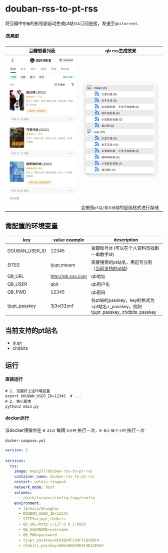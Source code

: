 # douban-rss-to-pt-rss

将豆瓣中`想看`的影视剧自动生成pt站rss订阅链接，发送至`qbitorrent`.

##### 效果图


| **豆瓣想看列表**       | **qb rss生成效果**                      |
| ---------------------- | --------------------------------------- |
| <img src="images/douban.jpg" width = "300" /> | ![](images/result.png)                  |
|                        | 会按照`pt站/影片标题`的层级格式进行存储 |

## 需配置的环境变量

| key            | value example     | description                                                                      |
| -------------- | ----------------- | -------------------------------------------------------------------------------- |
| DOUBAN_USER_ID | 12345             | 豆瓣账号id  (可以在个人资料页找到一串数字id)                                     |
| SITES          | tjupt,mteam       | 需要搜索的pt站名，用逗号分割（[当前支持的pt站](#当前支持的pt站名)）              |
| QB_URL         | http://qb.xxx.com | qb地址                                                                           |
| QB_USER        | qbit              | qb用户名                                                                         |
| QB_PWD         | 12345             | qb密码                                                                           |
| tjupt_passkey  | 3j3oi32onf        | 各pt站的passkey，key的格式为 <pt站名>_passkey，例如 tjupt_passkey, chdbits_passkey |


## 当前支持的pt站名

- tjupt
- chdbits

## 运行

#### 直接运行

```shell
# 1. 设置好上述环境变量
export DOUBAN_USER_ID=12345  # ...
# 2. 执行脚本
python3 main.py
```

#### docker运行

该docker镜像会在 `8-23点` 每隔 `5分钟` 执行一次，`0-8点` `每个小时` 执行一次

`docker-compose.yml`

```yaml
version: 3

services:
  rss:
    image: mopip77/douban-rss-to-pt-rss
    container_name: douban-rss-to-pt-rss
    restart: unless-stopped
    network_mode: host
    volumes:
      - /path/to/your/config:/app/config
    environment:
      - TZ=Asia/Shanghai
      - DOUBAN_USER_ID=12345
      - SITES=tjupt,chdbits
      - QB_URL=http://127.0.0.1:8083
      - QB_USERNAME=username
      - QB_PWD=password
      - tjupt_passkey=0E43BD4F134F31BCB0C4
      - chdbits_passkey=6B6286D49D4F4E33D5EF
```
